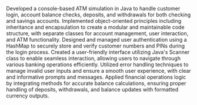 Developed a console-based ATM simulation in Java to handle customer login, account balance checks, deposits, and withdrawals for both checking and savings accounts.
Implemented object-oriented principles including inheritance and encapsulation to create a modular and maintainable code structure, with separate classes for account management, user interaction, and ATM functionality.
Designed and managed user authentication using a HashMap to securely store and verify customer numbers and PINs during the login process.
Created a user-friendly interface utilizing Java's Scanner class to enable seamless interaction, allowing users to navigate through various banking operations efficiently.
Utilized error handling techniques to manage invalid user inputs and ensure a smooth user experience, with clear and informative prompts and messages.
Applied financial operations logic by integrating methods for accurate balance calculations, ensuring proper handling of deposits, withdrawals, and balance updates with formatted currency outputs.

